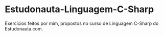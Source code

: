 # Estudonauta-Linguagem-C-Sharp
Exercícios feitos por mim, propostos no curso de Linguagem C-Sharp do Estudonauta.com.
